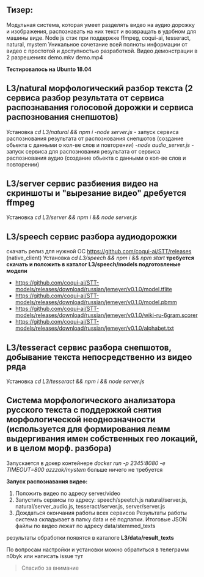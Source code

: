 ## **Тизер:**

Модульная система, которая умеет разделять видео на аудио дорожку и изображения, распознавать на них текст и возвращать в удобном для машины виде.
Node js стэк при поддержке ffmpeg, coqui-ai, tesseract, natural, mystem
Уникальное сочетание всей полноты информации от видео с простотой и доступностью разработкой.
Видео демонстрации в 2 разрешениях demo.mkv demo.mp4

**Тестировалось на Ubunto 18.04**

## **L3/natural** морфологический разбор текста (2 сервиса разбор результата от сервиса распознавания голосовой дорожки и сервиса распознования снепшотов)
Установка *cd L3/natural && npm i* 
-*node server.js* - запуск сервиса распознования результата от распознования снепшотов (создание обьекта с данными о кол-ве слов и повторении)
-*node audio_server.js* - запуск сервиса для распознования результата от сервиса распознования аудио (создание обьекта с данными о кол-ве слов и повторении)

## **L3/server** сервис разбиения видео на скриншоты и "вырезание видео" дребуется ffmpeg

Установка  *cd L3/server && npm i && node server.js*

## **L3/speech** сервис разбора аудиодорожки

скачать релиз для нужной ОС https://github.com/coqui-ai/STT/releases (native_client)
Установка *cd L3/speech && npm i && npm start*
**требуется скачать и положить в каталог L3/speech/models подготовленые модели**
- https://github.com/coqui-ai/STT-models/releases/download/russian/jemeyer/v0.1.0/model.tflite
- https://github.com/coqui-ai/STT-models/releases/download/russian/jemeyer/v0.1.0/model.pbmm
- https://github.com/coqui-ai/STT-models/releases/download/russian/jemeyer/v0.1.0/wiki-ru-6gram.scorer
- https://github.com/coqui-ai/STT-models/releases/download/russian/jemeyer/v0.1.0/alphabet.txt

## **L3/tesseract** сервис разбора снепшотов, добывание текста непосредственно из видео ряда

Установка *cd L3/tesseract && npm i && node server.js*

## Система морфологического анализаторa русского текста с поддержкой снятия морфологической неоднозначности (используется для формирования лемм выдергивания имен собственных гео локаций, и в целом морф. разбора)
Запускается в докер контейнере *docker run -p 2345:8080 -e TIMEOUT=800 azzzak/mystem* больше ничего не требуется
 
**Запуск распознавания видео:** 
1) Положить видео по адресу server/video
2) Запустить сервисы по адресу: speech/speetch.js natural/server.js, natural/server_audio.js, tesseract/server.js, server/server.js
3) Дождаться окончания работы всех сервисов
Результаты работы система складывает в папку data и её подпапки.
Итоговые JSON файлы по видео лежат по адресу data/stemmed_texts
 


результаты обработки появятся в каталоге **L3/data/result_texts**

По вопросам настройки и установки можно обратиться в телеграмм n0byk или написать issue тут

> Спасибо за внимание
